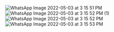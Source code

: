 ![WhatsApp Image 2022-05-03 at 3 15 51 PM](https://user-images.githubusercontent.com/60322472/167256893-a0bf1965-26a6-474f-9e82-da1068e0af6f.jpeg)
![WhatsApp Image 2022-05-03 at 3 15 52 PM (1)](https://user-images.githubusercontent.com/60322472/167256888-12d2b26a-fb37-4a25-8b4e-5f7cb40dd771.jpeg)
![WhatsApp Image 2022-05-03 at 3 15 52 PM](https://user-images.githubusercontent.com/60322472/167256895-fbd8ee27-25c7-4eed-aa6d-55789a450da7.jpeg)
![WhatsApp Image 2022-05-03 at 3 15 53 PM](https://user-images.githubusercontent.com/60322472/167256896-6ee4ba0f-a5fd-4b5b-9d25-b318968e6e54.jpeg)
